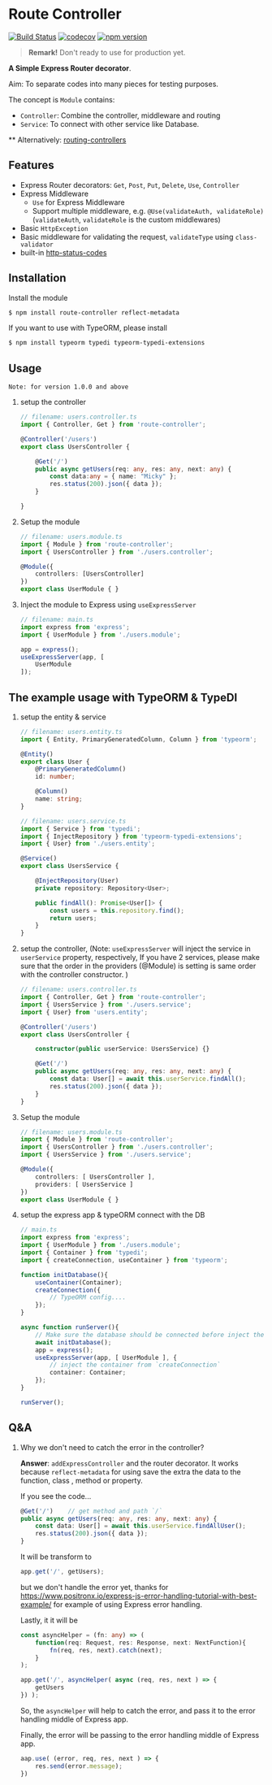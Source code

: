# Route Controller

[![Build Status](https://travis-ci.org/mildronize/route-controller.svg?branch=main)](https://travis-ci.org/mildronize/route-controller)  [![codecov](https://codecov.io/gh/mildronize/route-controller/branch/main/graph/badge.svg?token=YFCN3ZQEEI)](https://codecov.io/gh/mildronize/route-controller) [![npm version](https://badge.fury.io/js/route-controller.svg)](https://badge.fury.io/js/route-controller)

> **Remark!** Don't ready to use for production yet.

**A Simple Express Router decorator**.

Aim: To separate codes into many pieces for testing purposes.

The concept is `Module` contains:

- `Controller`: Combine the controller, middleware and routing
- `Service`: To connect with other service like Database.

** Alternatively: [routing-controllers](https://github.com/typestack/routing-controllers)

## Features

- Express Router decorators: `Get`, `Post`, `Put`, `Delete`, `Use`, `Controller`
- Express Middleware
  - `Use` for Express Middleware
  - Support multiple middleware, e.g. `@Use(validateAuth, validateRole)` (`validateAuth`, `validateRole` is the custom middlewares)
- Basic `HttpException`
- Basic middleware for validating the request, `validateType` using `class-validator`
- built-in [http-status-codes](https://github.com/prettymuchbryce/http-status-codes)


## Installation

Install the module

```bash
$ npm install route-controller reflect-metadata
```

If you want to use with TypeORM, please install

```bash
$ npm install typeorm typedi typeorm-typedi-extensions
```


## Usage

```
Note: for version 1.0.0 and above
```

1. setup the controller

    ```typescript
    // filename: users.controller.ts
    import { Controller, Get } from 'route-controller';

    @Controller('/users')
    export class UsersController {

        @Get('/')
        public async getUsers(req: any, res: any, next: any) {
            const data:any = { name: "Micky" };
            res.status(200).json({ data });
        }

    }
    ```
2. Setup the module

    ```typescript
    // filename: users.module.ts
    import { Module } from 'route-controller';
    import { UsersController } from './users.controller';

    @Module({
        controllers: [UsersController]
    })
    export class UserModule { }
    ```



3. Inject the module to Express using `useExpressServer`

    ```typescript
    // filename: main.ts
    import express from 'express';
    import { UserModule } from './users.module';

    app = express();
    useExpressServer(app, [
        UserModule
    ]);
    ```

## The example usage with TypeORM & TypeDI

1. setup the entity & service

    ```typescript
    // filename: users.entity.ts
    import { Entity, PrimaryGeneratedColumn, Column } from 'typeorm';

    @Entity()
    export class User {
        @PrimaryGeneratedColumn()
        id: number;

        @Column()
        name: string;
    }
    ```

    ```typescript
    // filename: users.service.ts
    import { Service } from 'typedi';
    import { InjectRepository } from 'typeorm-typedi-extensions';
    import { User} from './users.entity';

    @Service()
    export class UsersService {

        @InjectRepository(User)
        private repository: Repository<User>;

        public findAll(): Promise<User[]> {
            const users = this.repository.find();
            return users;
        }
    }
    ```



2. setup the controller, (Note: `useExpressServer` will inject the service in `userService` property, respectively, If you have 2 services, please make sure that the order in the providers (@Module) is setting is same order with the controller constructor. )

    ```typescript
    // filename: users.controller.ts
    import { Controller, Get } from 'route-controller';
    import { UsersService } from './users.service';
    import { User} from 'users.entity';

    @Controller('/users')
    export class UsersController {

        constructor(public userService: UsersService) {}

        @Get('/')
        public async getUsers(req: any, res: any, next: any) {
            const data: User[] = await this.userService.findAll();
            res.status(200).json({ data });
        }
    }
    ```

3. Setup the module

    ```typescript
    // filename: users.module.ts
    import { Module } from 'route-controller';
    import { UsersController } from './users.controller';
    import { UsersService } from './users.service';

    @Module({
        controllers: [ UsersController ],
        providers: [ UsersService ]
    })
    export class UserModule { }
    ```

4. setup the express app & typeORM connect with the DB

    ```typescript
    // main.ts
    import express from 'express';
    import { UserModule } from './users.module';
    import { Container } from 'typedi';
    import { createConnection, useContainer } from 'typeorm';

    function initDatabase(){
        useContainer(Container);
        createConnection({
            // TypeORM config....
        });
    }

    async function runServer(){
        // Make sure the database should be connected before inject the providers
        await initDatabase();
        app = express();
        useExpressServer(app, [ UserModule ], {
            // inject the container from `createConnection`
            container: Container;
        });
    }

    runServer();
    ```


## Q&A 

1. Why we don't need to catch the error in the controller?

    **Answer**: `addExpressController` and the router decorator. It works because `reflect-metadata` for using  save the extra the data to the function, class , method or property.

    If you see the code...

    ```typescript
    @Get('/')    // get method and path `/`
    public async getUsers(req: any, res: any, next: any) {
        const data: User[] = await this.userService.findAllUser();
        res.status(200).json({ data });
    }
    ```

    It will be transform to 

    ```typescript
    app.get('/', getUsers);
    ```

    but we don't handle the error yet, thanks for https://www.positronx.io/express-js-error-handling-tutorial-with-best-example/
    for example of using Express error handling.

    Lastly, it it will be

    ```typescript
    const asyncHelper = (fn: any) => (
        function(req: Request, res: Response, next: NextFunction){
            fn(req, res, next).catch(next);
        }
    );

    app.get('/', asyncHelper( async (req, res, next ) => {
        getUsers
    }) );
    ```

    So, the `asyncHelper` will help to catch the error, and pass it to the error handling middle of Express app.

    Finally, the error will be passing to the error handling middle of Express app. 

    ```typescript
    aap.use( (error, req, res, next ) => {
        res.send(error.message);
    })
    ```
